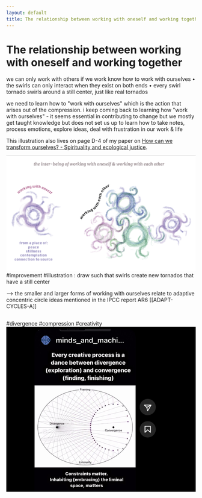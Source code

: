 ```yaml
---
layout: default
title: The relationship between working with oneself and working together
---
```

# The relationship between working with oneself and working together

we can only work with others if we work know how to work with ourselves • the swirls can only interact when they exist on both ends • every swirl tornado swirls around a still center, just like real tornados

we need to learn how to "work with ourselves" which is the action that arises out of the compression. i keep coming back to learning how "work with ourselves" - it seems essential in contributing to change but we mostly get taught knowledge but does not set us up to learn how to take notes, process emotions, explore ideas, deal with frustration in our work & life

This illustration also lives on page D-4 of my paper on [How can we transform ourselves? - Spirituality and ecological justice](http://www.leonsanten.info/contemplatingChangeForEJ.html).

![](media/cleanshot_2023-12-12-at-03-41-46@2x.png)
#improvement #illustration : draw such that swirls create new tornados that have a still center

--> the smaller and larger forms of working with ourselves relate to adaptive concentric circle ideas mentioned in the IPCC report AR6 [[ADAPT-CYCLES-A]]
## 
#divergence #compression #creativity 
![](media/DD255F75-BCED-437A-ACC3-B650E2710B2A_1_105_c.jpeg)
